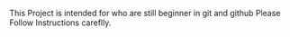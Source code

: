 This Project is intended for who are still beginner in git and github
Please Follow Instructions careflly.